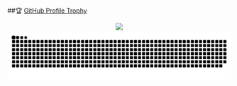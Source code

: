 ##🏆 [GitHub Profile Trophy](#apply-theme)</p>
<div align="center"> <img src="https://github-profile-trophy.vercel.app/?username=eeric&row=1&theme=discord&margin-w=10" /> </div>
<img src="https://github.com/eeric/Pedestrian-detection-paper-list/blob/main/Visualize/github-snake.svg">




